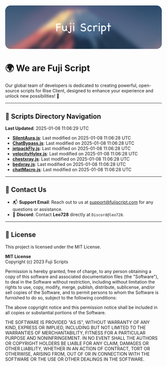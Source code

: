 ![Banner](.github/b.webp)

# 🌍 **We are Fuji Script**

Our global team of developers is dedicated to creating powerful, open-source scripts for Rise Client, designed to enhance your experience and unlock new possibilities! 🌟

---
<!-- SCRIPTS_NAVIGATION_START -->
## 📂 **Scripts Directory Navigation**

**Last Updated**: 2025-01-08 11:06:29 UTC

- **[SilentAura.js](scripts/SilentAura.js)**: Last modified on 2025-01-08 11:06:28 UTC
- **[ChatBypass.js](scripts/ChatBypass.js)**: Last modified on 2025-01-08 11:06:28 UTC
- **[jetpackFly.js](scripts/jetpackFly.js)**: Last modified on 2025-01-08 11:06:28 UTC
- **[velocityHylex.js](scripts/velocityHylex.js)**: Last modified on 2025-01-08 11:06:28 UTC
- **[chestxray.js](scripts/chestxray.js)**: Last modified on 2025-01-08 11:06:28 UTC
- **[bedxray.js](scripts/bedxray.js)**: Last modified on 2025-01-08 11:06:28 UTC
- **[chatMacro.js](scripts/chatMacro.js)**: Last modified on 2025-01-08 11:06:28 UTC

<!-- SCRIPTS_NAVIGATION_END -->

---

## 💬 **Contact Us**  
- 📬 **Support Email**: Reach out to us at [support@fujiscript.com](mailto:support@fujiscript.com) for any questions or assistance.  
- 💬 **Discord**: Contact **Leo728** directly at `Discord@leo728`.

---

## 📜 **License**

This project is licensed under the MIT License.  

**MIT License**  
Copyright (c) 2023 Fuji Scripts  

Permission is hereby granted, free of charge, to any person obtaining a copy of this software and associated documentation files (the "Software"), to deal in the Software without restriction, including without limitation the rights to use, copy, modify, merge, publish, distribute, sublicense, and/or sell copies of the Software, and to permit persons to whom the Software is furnished to do so, subject to the following conditions:  

The above copyright notice and this permission notice shall be included in all copies or substantial portions of the Software.  

THE SOFTWARE IS PROVIDED "AS IS", WITHOUT WARRANTY OF ANY KIND, EXPRESS OR IMPLIED, INCLUDING BUT NOT LIMITED TO THE WARRANTIES OF MERCHANTABILITY, FITNESS FOR A PARTICULAR PURPOSE AND NONINFRINGEMENT. IN NO EVENT SHALL THE AUTHORS OR COPYRIGHT HOLDERS BE LIABLE FOR ANY CLAIM, DAMAGES OR OTHER LIABILITY, WHETHER IN AN ACTION OF CONTRACT, TORT OR OTHERWISE, ARISING FROM, OUT OF OR IN CONNECTION WITH THE SOFTWARE OR THE USE OR OTHER DEALINGS IN THE SOFTWARE.  
